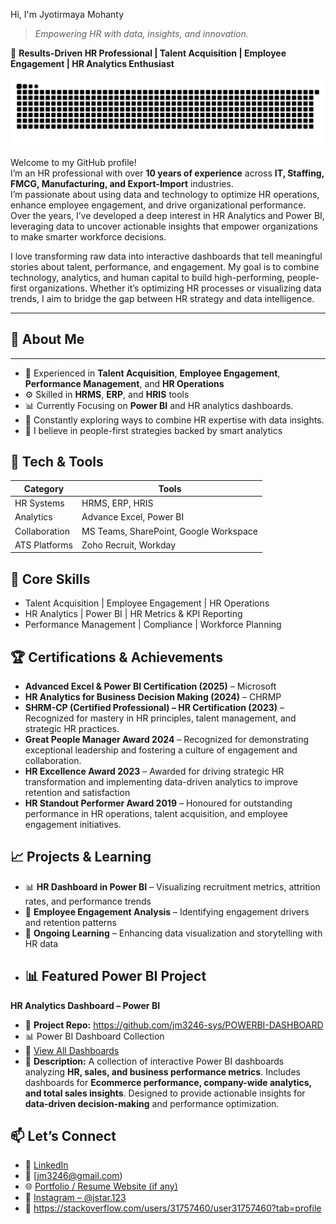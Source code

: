 Hi, I'm Jyotirmaya Mohanty 
> *Empowering HR with data, insights, and innovation.*  


🎯 **Results-Driven HR Professional | Talent Acquisition | Employee Engagement | HR Analytics Enthusiast**

<img src="https://raw.githubusercontent.com/AkashRajpurohit/AkashRajpurohit/master/assets/github-snake-dark.svg" />
  

Welcome to my GitHub profile!  
I’m an HR professional with over **10 years of experience** across **IT, Staffing, FMCG, Manufacturing, and Export-Import** industries.  
I’m passionate about using data and technology to optimize HR operations, enhance employee engagement, and drive organizational performance. Over the years, 
I’ve developed a deep interest in HR Analytics and Power BI, leveraging data to uncover actionable insights that empower organizations to make smarter workforce decisions. 

I love transforming raw data into interactive dashboards that tell meaningful stories about talent, performance, and engagement. My goal is to combine technology, analytics, and human capital to build high-performing, people-first organizations. Whether it’s optimizing HR processes or visualizing data trends, I aim to bridge the gap between HR strategy and data intelligence.

---
## 🧭 About Me
---

- 💼 Experienced in **Talent Acquisition**, **Employee Engagement**, **Performance Management**, and **HR Operations**  
- ⚙️ Skilled in **HRMS**, **ERP**, and **HRIS** tools  
- 📊 Currently Focusing on **Power BI** and HR analytics dashboards.  
- 🌱 Constantly exploring ways to combine HR expertise with data insights.  
- 🤝 I believe in people-first strategies backed by smart analytics  

## 🧰 Tech & Tools

| Category | Tools |
|-----------|-------|
| HR Systems | HRMS, ERP, HRIS |
| Analytics | Advance Excel, Power BI |
| Collaboration | MS Teams, SharePoint, Google Workspace |
| ATS Platforms | Zoho Recruit, Workday |

## 💼 Core Skills  

- Talent Acquisition | Employee Engagement | HR Operations  
- HR Analytics | Power BI | HR Metrics & KPI Reporting  
- Performance Management | Compliance | Workforce Planning
  

## 🏆 Certifications & Achievements

- **Advanced Excel & Power BI Certification (2025)** – Microsoft  
- **HR Analytics for Business Decision Making (2024)** – CHRMP  
- **SHRM-CP (Certified Professional) – HR Certification (2023)** – Recognized for mastery in HR principles, talent management, and strategic HR practices.
- **Great People Manager Award 2024** – Recognized for demonstrating exceptional leadership and fostering a culture of engagement and collaboration.
- **HR Excellence Award 2023** – Awarded for driving strategic HR transformation and implementing data-driven analytics to improve retention and satisfaction
- **HR Standout Performer Award 2019** – Honoured for outstanding performance in HR operations, talent acquisition, and employee engagement initiatives.


## 📈 Projects & Learning

- 📊 **HR Dashboard in Power BI** – Visualizing recruitment metrics, attrition rates, and performance trends  
- 🧩 **Employee Engagement Analysis** – Identifying engagement drivers and retention patterns  
- 📘 **Ongoing Learning** – Enhancing data visualization and storytelling with HR data
- ## 📊 Featured Power BI Project  


**HR Analytics Dashboard – Power BI**  
- 🔗 **Project Repo:** https://github.com/jm3246-sys/POWERBI-DASHBOARD
- 📊 Power BI Dashboard Collection
- 🔗 [View All Dashboards](https://github.com/jm3246-sys/POWERBI-DASHBOARD)  
- 🧠 **Description:** A collection of interactive Power BI dashboards analyzing **HR, sales, and business performance metrics**. Includes dashboards for **Ecommerce performance, company-wide analytics, and total     sales insights**. Designed to provide actionable insights for **data-driven decision-making** and performance optimization.


## 📫 Let’s Connect

- 💼 [LinkedIn](https://www.linkedin.com/in/jyotirmaya-mohanty-0b636aa0)  
- 📧 [jm3246@gmail.com)  
- 🌐 [Portfolio / Resume Website (if any)](https://jyotirmaya-mohanty-a32f99p.gamma.site/)
- 📸 [Instagram – @jstar.123](https://www.instagram.com/jstar.123?utm_source=qr&igsh=N2JpYWYwOWc4bHd2)
- 💼 https://stackoverflow.com/users/31757460/user31757460?tab=profile





